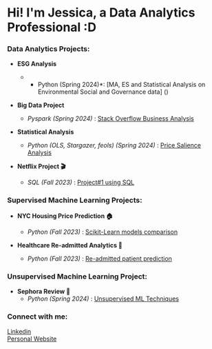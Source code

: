 # Hi! I'm Jessica, a Data Analytics Professional :D

### Data Analytics Projects:
- <b> ESG Analysis </b>
  - * Python (Spring 2024)*: [MA, ES and Statistical Analysis on Environmental Social and Governance data] ()
- <b> Big Data Project </b>
  - *Pyspark (Spring 2024)* : [Stack Overflow Business Analysis](https://github.com/eshentong/pyspark)

- <b> Statistical Analysis </b>
  - *Python (OLS, Stargazer, feols) (Spring 2024)* : [Price Salience Analysis](https://github.com/eshentong/BA830-Experiment/tree/main)

- <b>Netflix Project 🎬 </b>
  - *SQL (Fall 2023)* : [Project#1 using SQL](https://github.com/eshentong/AnalyticsProject-1/tree/main)

### Supervised Machine Learning Projects:

- <b> NYC Housing Price Prediction 🏠 </b>
  - *Python (Fall 2023)* : [Scikit-Learn models comparison](https://github.com/eshentong/NYC-HousingPricePrediction/tree/main)
 
- <b>Healthcare Re-admitted Analytics 🏥 </b>
  - *Python (Fall 2023)* : [Re-admitted patient prediction](https://github.com/eshentong/healthcare-readmission/tree/main)

### Unsupervised Machine Learning Project:
- <b> Sephora Review 💄 </b>
  - *Python (Spring 2024)* : [Unsupervised ML Techniques](https://github.com/eshentong/BA820-team/tree/main)

 ### Connect with me:
[Linkedin](https://www.linkedin.com/in/jessicatong1/)\
[Personal Website](https://jessicaeshentong.wixsite.com/portfolio)

